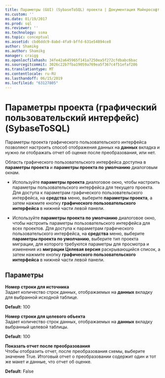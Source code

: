 ```yaml
---
title: Параметры (GUI) (SybaseToSQL) проекта | Документация Майкрософт
ms.custom: ''
ms.date: 01/19/2017
ms.prod: sql
ms.reviewer: ''
ms.technology: ssma
ms.topic: conceptual
ms.assetid: cbd6ddc9-8abd-4fa9-bffd-631e54894ce8
author: Shamikg
ms.author: Shamikg
manager: craigg
ms.openlocfilehash: 34fe42a645965f141a7250ea5f272cfdbabc6bac
ms.sourcegitcommit: 3026c22b7fba19059a769ea5f367c4f51efaf286
ms.translationtype: MT
ms.contentlocale: ru-RU
ms.lasthandoff: 06/15/2019
ms.locfileid: "63127805"
---
```

# <a name="project-settings-gui-sybasetosql"></a>Параметры проекта (графический пользовательский интерфейс) (SybaseToSQL)
Параметры проекта графического пользовательского интерфейса позволяют настроить способ отображения данных на **данных** вкладка и нужно ли отображать отчет об оценке после преобразования, или нет.  
  
Область графического пользовательского интерфейса доступна в **параметры проекта** и **параметры проекта по умолчанию** диалоговым окнам.  
  
-   Используйте **параметры проекта** диалоговое окно, чтобы настроить параметры пользовательского интерфейса для текущего проекта. Для доступа к параметрам графического пользовательского интерфейса, на **средства** меню, выберите **параметры проекта**, а затем нажмите кнопку **графического пользовательского интерфейса** в нижней части левой панели.  
  
-   Используйте **параметры проекта по умолчанию** диалоговое окно, чтобы настроить параметры пользовательского интерфейса для всех проектов. Для доступа к параметрам графического пользовательского интерфейса, на **средства** меню, выберите **параметры проекта по умолчанию**, выберите тип проекта миграции, для которого требуются параметры для просмотра и изменения из **миграции Целевая версия** раскрывающийся список, а затем нажмите кнопку **графического пользовательского интерфейса** в нижней части левой панели.  
  
## <a name="options"></a>Параметры  
**Номер строки для источника**  
Задает количество строк данных, отображаемых на **данных** вкладку для выбранной исходной таблице.  
  
**Default**: 100  
  
**Номер строки для целевого объекта**  
Задает количество строк данных, отображаемых на **данных** вкладку выбранный целевой таблицы.  
  
**Default**: 100  
  
**Показать отчет после преобразования**  
Чтобы отобразить отчет, после преобразования схемы, выберите значение True. Итоговый отчет о преобразовании содержит один и тот же макет и данные, что отчет об оценке.  
  
**Default**: False  
  
